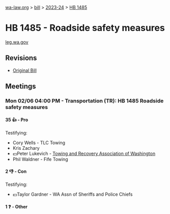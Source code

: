 [wa-law.org](/) > [bill](/bill/) > [2023-24](/bill/2023-24/) > [HB 1485](/bill/2023-24/hb/1485/)

# HB 1485 - Roadside safety measures
[leg.wa.gov](https://app.leg.wa.gov/billsummary?BillNumber=1485&Year=2023&Initiative=false)

## Revisions
* [Original Bill](1/)

## Meetings
### Mon 02/06 04:00 PM - Transportation (TR): HB 1485 Roadside safety measures
#### 35 👍 - Pro
Testifying:
* Cory Wells - TLC Towing
* Kris Zachary
* 💵Peter Lukevich - [Towing and Recovery Association of Washington](/org/towing_and_recovery_association_of_washington/)
* Phil Waldner - Fife Towing

#### 2 👎 - Con
Testifying:
* 💵Taylor Gardner - WA Assn of Sheriffs and Police Chiefs

#### 1 ❓ - Other
